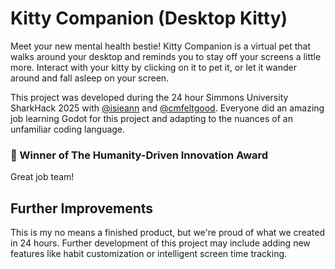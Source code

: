 # Kitty Companion (Desktop Kitty)

Meet your new mental health bestie! Kitty Companion is a virtual pet that walks around your desktop and reminds you to stay off your screens a little more. Interact with your kitty by clicking on it to pet it, or let it wander around and fall asleep on your screen.

This project was developed during the 24 hour Simmons University SharkHack 2025 with [@isieann](https://github.com/isieann) and [@cmfeltgood](https://github.com/cmfeltgood). Everyone did an amazing job learning Godot for this project and adapting to the nuances of an unfamiliar coding language.

### 🏅 Winner of The Humanity-Driven Innovation Award

Great job team!

## Further Improvements

This is my no means a finished product, but we're proud of what we created in 24 hours. Further development of this project may include adding new features like habit customization or intelligent screen time tracking.
